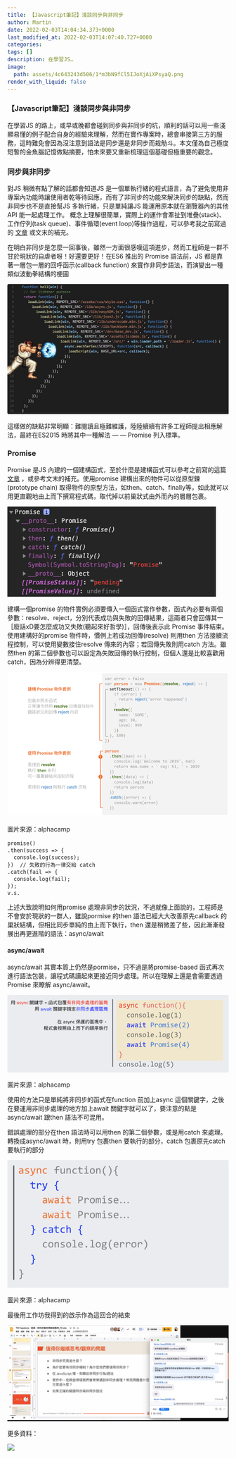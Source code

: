 ```yaml
---
title: 【Javascript筆記】淺談同步與非同步
author: Martin
date: 2022-02-03T14:04:34.373+0000
last_modified_at: 2022-02-03T14:07:40.727+0000
categories: 
tags: []
description: 在學習JS…
image:
  path: assets/4c643243d506/1*m3bN9fCl5IJoXjAiXPsyaQ.png
render_with_liquid: false
---
```


### 【Javascript筆記】淺談同步與非同步

在學習JS 的路上，或早或晚都會碰到同步與非同步的坑，順利的話可以用一些淺顯易懂的例子配合自身的經驗來理解，然而在實作專案時，總會串接第三方的服務，這時難免會因為沒注意到語法是同步還是非同步而栽觔斗。本文僅為自己極度短暫的金魚腦記憶做點摘要，怕未來要又重新梳理這個基礎但極重要的觀念。
### 同步與非同步

對JS 稍微有點了解的話都會知道JS 是一個單執行緒的程式語言，為了避免使用非專案內功能時讓使用者乾等待回應，而有了非同步的功能來解決同步的缺點，然而非同步也不是直接幫JS 多執行緒，只是單純讓JS 能運用原本就在瀏覽器內的其他API 能一起處理工作。
概念上理解很簡單，實際上的運作會牽扯到堆疊\(stack\)、工作佇列\(task queue\)、事件循環\(event loop\)等操作過程，可以參考我之前寫過的 [文章](../583fe5e6d450/) 或文末的補充。

在明白非同步是怎麼一回事後，雖然一方面很感嘆這項進步，然而工程師是一群不甘於現狀的自虐者呀！好還要更好！在ES6 推出的 Promise 語法前，JS 都是靠著一層包一層的回呼函示\(callback function\) 來實作非同步語法，而演變出一種類似波動拳結構的梗圖


![](/assets/4c643243d506/1*m3bN9fCl5IJoXjAiXPsyaQ.png)


這樣做的缺點非常明顯：難閱讀且極難維護，陸陸續續有許多工程師提出相應解法，最終在ES2015 時將其中一種解法 — — Promise 列入標準。
### Promise

Promise 是JS 內建的一個建構函式，至於什麼是建構函式可以參考之前寫的這篇 [文章](../db6b381ddb34/) ，或參考文末的補充。使用promise 建構出來的物件可以從原型鍊\(prototype chain\) 取得物件的原型方法，如then、catch、finally等，如此就可以用更直觀地由上而下撰寫程式碼，取代掉以前巢狀式由外而內的層層包裹。


![](/assets/4c643243d506/1*UUdC2lP4ZsTaTXo0u4kmEw.png)


建構一個promise 的物件實例必須要傳入一個函式當作參數，函式內必要有兩個參數：resolve、reject，分別代表成功與失敗的回傳結果，這兩者只會回傳其一［廢話xD要怎麼成功又失敗\(聽起來好哲學\)］，回傳後表示此 Promise 事件結束。使用建構好的promise 物件時，慣例上若成功回傳\(resolve\) 則用then 方法接續流程控制，可以使用變數接住resolve 傳來的內容；若回傳失敗則用catch 方法。雖然then 的第二個參數也可以設定為失敗回傳的執行控制，但個人還是比較喜歡用catch，因為分辨得更清楚。


![圖片來源：alphacamp](/assets/4c643243d506/1*8stXTOjdkI39N1vcCJbv9w.png)

圖片來源：alphacamp
```
promise()   
.then(success => {     
  console.log(success);   
})  // 失敗的行為一律交給 catch   
.catch(fail => {     
  console.log(fail);   
});
v.s.
```

上述大致說明如何用promise 處理非同步的狀況，不過就像上面說的，工程師是不會安於現狀的一群人，雖說pormise 的then 語法已經大大改善原先callback 的巢狀結構，但相比同步單純的由上而下執行，then 還是稍微差了些，因此漸漸發展出再更進階的語法：async/await
#### async/await

async/await 其實本質上仍然是pormise，只不過是將promise\-based 函式再次進行語法包裝，讓程式碼讀起來更接近同步處理。所以在理解上還是會需要透過 Promise 來瞭解 async/await。


![圖片來源：alphacamp](/assets/4c643243d506/1*pIG1n-tKS1rFKyHvsRR_-Q.png)

圖片來源：alphacamp

使用的方法只是單純將非同步的函式在function 前加上async 這個關鍵字，之後在要運用非同步處理的地方加上await 關鍵字就可以了，要注意的點是async/await 跟then 語法不可混用。

錯誤處理的部分在then 語法時可以用then 的第二個參數，或是用catch 來處理。轉換成async/await 時，則用try 包裹then 要執行的部分，catch 包裹原先catch 要執行的部分


![圖片來源：alphacamp](/assets/4c643243d506/1*KlXhRFi70nQ39Du4jDoAeg.png)

圖片來源：alphacamp

最後用工作坊我得到的啟示作為這回合的結束


![](/assets/4c643243d506/1*Elz3QDQ0oAplC32f2sisPA.png)


更多資料：


[![](https://2.bp.blogspot.com/-a2hP5FXgp8c/WZ6mP7niAAI/AAAAAAAA0sc/FAoV5vNJS3sJnIhXJBUb5ABasR6_SuNhQCLcBGAs/w1200-h630-p-k-no-nu/maxresdefault.jpg)](https://pjchender.blogspot.com/2017/08/javascript-learn-event-loop-stack-queue.html)



[![]()](https://wcc723.github.io/development/2020/02/16/all-new-promise/)





